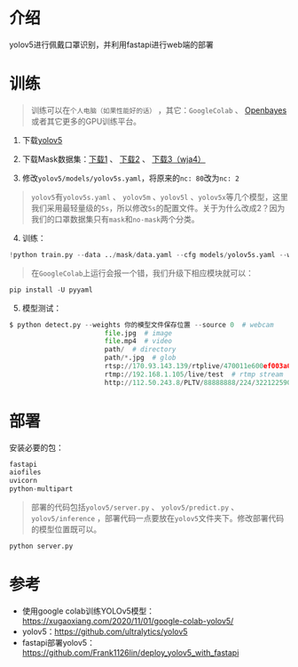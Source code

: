 # 介绍

yolov5进行佩戴口罩识别，并利用fastapi进行web端的部署

# 训练

> 训练可以在`个人电脑（如果性能好的话）` ，其它：`GoogleColab` 、 [Openbayes](https://openbayes.com) 或者其它更多的GPU训练平台。

1. 下载[yolov5](https://github.com/ultralytics/yolov5)

2. 下载Mask数据集：[下载1](https://public.roboflow.ai/object-detection/mask-wearing) 、 [下载2](https://download.csdn.net/download/djstavaV/12624588) 、 [下载3（wja4）](https://pan.baidu.com/s/15GSPiJ59dg4kNyUch6W5Xw)

3. 修改`yolov5/models/yolov5s.yaml`，将原来的`nc: 80`改为`nc: 2`

> `yolov5`有`yolov5s.yaml` 、 `yolov5m` 、`yolov5l` 、`yolov5x`等几个模型，这里我们采用最轻量级的`5s`，所以修改`5s`的配置文件。关于为什么改成2？因为我们的口罩数据集只有`mask`和`no-mask`两个分类。

4. 训练：
```python
!python train.py --data ../mask/data.yaml --cfg models/yolov5s.yaml --weights '' --batch-size 64
```

> 在`GoogleColab`上运行会报一个错，我们升级下相应模块就可以：
```python
pip install -U pyyaml
```

5. 模型测试：
```python
$ python detect.py --weights 你的模型文件保存位置 --source 0  # webcam
						file.jpg  # image 
						file.mp4  # video
						path/  # directory
						path/*.jpg  # glob
						rtsp://170.93.143.139/rtplive/470011e600ef003a004ee33696235daa  # rtsp stream
						rtmp://192.168.1.105/live/test  # rtmp stream
						http://112.50.243.8/PLTV/88888888/224/3221225900/1.m3u8  # http stream
```

# 部署

安装必要的包：
```python
fastapi
aiofiles
uvicorn
python-multipart
```

> 部署的代码包括`yolov5/server.py` 、 `yolov5/predict.py` 、 `yolov5/inference` ，部署代码一点要放在`yolov5`文件夹下。修改部署代码的模型位置既可以。

```python
python server.py
```

# 参考

- 使用google colab训练YOLOv5模型：https://xugaoxiang.com/2020/11/01/google-colab-yolov5/
- yolov5：https://github.com/ultralytics/yolov5
- fastapi部署yolov5：https://github.com/Frank1126lin/deploy_yolov5_with_fastapi



